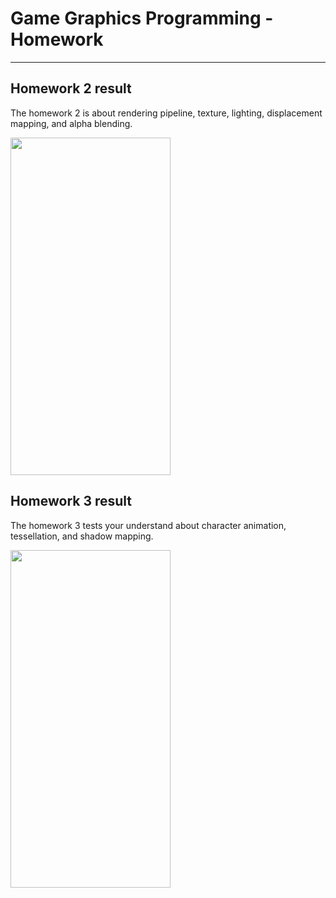 # Game Graphics Programming - Homework

*****


## Homework 2 result

The homework 2 is about rendering pipeline, texture, lighting, displacement mapping, and alpha blending.

<img src="HW2_result/result.gif" width="256" height="540">

## Homework 3 result

The homework 3 tests your understand about character animation, tessellation, and shadow mapping.

<img src="HW3_result/HW3_result.gif" width="256" height="540">
